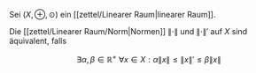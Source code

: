 Sei $(X, \oplus, \odot)$ ein [[zettel/Linearer Raum|linearer Raum]].

Die [[zettel/Linearer Raum/Norm|Normen]] $\| \cdot \|$ und $\| \cdot \|'$ auf $X$ sind äquivalent, falls

$$
	\exists \alpha, \beta \in \mathbb{R}^+ \ \forall x \in X : \alpha \| x \| \le \| x \|' \le \beta \| x \|
$$